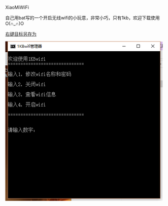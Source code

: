 XiaoMiWiFi

自己用bat写的一个开启无线wifi的小玩意，非常小巧，只有1kb，欢迎下载使用 O(∩_∩)O

[右键目标另存为](https://raw.githubusercontent.com/MiQt/XiaoMiWiFi/master/1KBWiFi.bat)

![预览图](./picview.png)